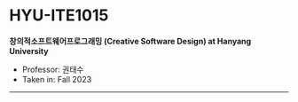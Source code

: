 # HYU-ITE1015
**창의적소프트웨어프로그래밍 (Creative Software Design) at Hanyang University**
- Professor: 권태수
- Taken in: Fall 2023
----------------------------------------------------
